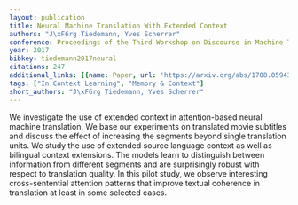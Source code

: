 ```yaml
---
layout: publication
title: Neural Machine Translation With Extended Context
authors: "J\xF6rg Tiedemann, Yves Scherrer"
conference: Proceedings of the Third Workshop on Discourse in Machine Translation
year: 2017
bibkey: tiedemann2017neural
citations: 247
additional_links: [{name: Paper, url: 'https://arxiv.org/abs/1708.05943'}]
tags: ["In Context Learning", "Memory & Context"]
short_authors: "J\xF6rg Tiedemann, Yves Scherrer"
---
```

We investigate the use of extended context in attention-based neural machine
translation. We base our experiments on translated movie subtitles and discuss
the effect of increasing the segments beyond single translation units. We study
the use of extended source language context as well as bilingual context
extensions. The models learn to distinguish between information from different
segments and are surprisingly robust with respect to translation quality. In
this pilot study, we observe interesting cross-sentential attention patterns
that improve textual coherence in translation at least in some selected cases.